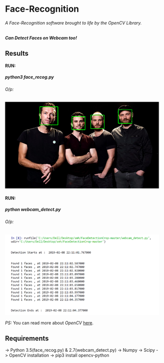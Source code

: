 # Face-Recognition

###### A Face-Recognition software brought to life by the *OpenCV* Library. 

##### Can Detect Faces on *Webcam* too!

## Results

#### RUN: 

##### python3  face_recog.py
###### O/p:

![](https://github.com/Ojaswy/Face-Recognition/blob/master/images/Faces%20found%20Coldplay.png)

#### RUN: 

##### python webcam_detect.py
###### O/p:

![](https://github.com/Ojaswy/Face-Recognition/blob/master/images/webcam.PNG)


*PS:* You can read more about *OpenCV* [here](https://opencv.org/).

## Requirements

-> Python 3.5(face_recog.py) & 2.7(webcam_detect.py)
-> Numpy
-> Scipy
-> OpenCV installation -> pip3 install opencv-python
 
